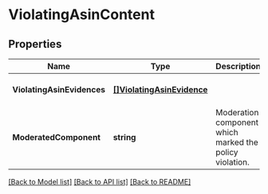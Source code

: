 # ViolatingAsinContent

## Properties
Name | Type | Description | Notes
------------ | ------------- | ------------- | -------------
**ViolatingAsinEvidences** | [**[]ViolatingAsinEvidence**](ViolatingAsinEvidence.md) |  | [optional] [default to null]
**ModeratedComponent** | **string** | Moderation component which marked the policy violation. | [optional] [default to null]

[[Back to Model list]](../README.md#documentation-for-models) [[Back to API list]](../README.md#documentation-for-api-endpoints) [[Back to README]](../README.md)


